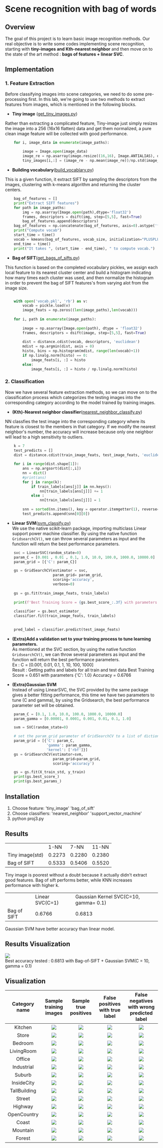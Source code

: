 # Scene recognition with bag of words

## Overview
The goal of this project is to learn basic image recognition methods. Our real objective is to write some codes implementing scene recognition, starting with **tiny-images and Kth-nearest neighbor** and then move on to the state of the art method : **bags of features + linear SVC**.


## Implementation
### 1. Feature Extraction<br/>
Before classifying images into scene categories, we need to do some pre-processing first. In this lab, we're going to use two methods to extract features from images, which is mentioned in the following blocks.<br/>

* **Tiny image** ([get_tiny_images.py](https://github.com/gary1346aa/homework3/blob/master/code/get_tiny_images.py))<br/>

Rather than extracting a complicated feature, Tiny-image just simply resizes the image into a 256 (16x16 flatten) data and get them normalized, a pure clean image feature will be collected with good performance.
<br/>
```python
    for i, image_data in enumerate(image_paths):
        
        image = Image.open(image_data)
        image_re = np.asarray(image.resize((16,16), Image.ANTIALIAS), dtype = 'float32').flatten()
        tiny_images[i,:] = (image_re - np.mean(image_re))/np.std(image_re)
```


* **Building vocabulary**([build_vocablary.py](https://github.com/gary1346aa/homework3/blob/master/code/build_vocabulary.py))<br/>

This is a given function, it extract SIFT by sampling the descriptors from the images, clustering with 
k-means algorithm and returning the cluster centers.<br/>  

```python
    bag_of_features = []
    print("Extract SIFT features")
    for path in image_paths:
        img = np.asarray(Image.open(path),dtype='float32')
        frames, descriptors = dsift(img, step=[5,5], fast=True)
        bag_of_features.append(descriptors)
    bag_of_features = np.concatenate(bag_of_features, axis=0).astype('float32')
    print("Compute vocab")
    start_time = time()
    vocab = kmeans(bag_of_features, vocab_size, initialization="PLUSPLUS")        
    end_time = time()
    print("It takes ", (start_time - end_time), " to compute vocab.")
```



* **Bag of SIFT**([get_bags_of_sifts.py](https://github.com/gary1346aa/homework3/blob/master/code/get_bags_of_sifts.py))<br/>

This function is based on the completed vocabulary pickles, we assign each local feature to its nearest cluster center and build a histogram indicating how many times each cluster was used, and then normalize the histogram in order to prevent the bag of SIFT features's from varying alot from the image size.<br/>

```python

    with open('vocab.pkl', 'rb') as v:
        vocab = pickle.load(v)
        image_feats = np.zeros((len(image_paths),len(vocab)))
        
    for i, path in enumerate(image_paths):
        
        image = np.asarray(Image.open(path), dtype = 'float32')
        frames, descriptors = dsift(image, step=[5,5], fast=True)
        
        dist = distance.cdist(vocab, descriptors, 'euclidean')
        mdist = np.argmin(dist, axis = 0)
        histo, bins = np.histogram(mdist, range(len(vocab)+1))
        if np.linalg.norm(histo) == 0:
            image_feats[i, :] = histo
        else:
            image_feats[i, :] = histo / np.linalg.norm(histo)
```

### 2. Classification<br/>
Now we have several feature extraction methods, so we can move on to the classification process which categorizes the testing images into the corresponding category according to the model trained by training images.

* **(Kth)-Nearest neighbor classifier**([nearest_neighbor_classify.py](https://github.com/gary1346aa/homework3/blob/master/code/nearest_neighbor_classify.py))<br/>

NN classfies the test image into the corresponding category where its feature is closest to the members in that category. If we modify the nearest neighbor's number, the accuracy will increase because only one neighbor will lead to a high sensitivity to outliers.<br/>

```python
    k = 7
    test_predicts = []
    dist = distance.cdist(train_image_feats, test_image_feats, 'euclidean')
    
    for i in range(dist.shape[1]):
        ans = np.argsort(dist[:,i])
        nn = dict()
        #print(ans)
        for j in range(k):
            if train_labels[ans[j]] in nn.keys():
                nn[train_labels[ans[j]]] += 1
            else :
                nn[train_labels[ans[j]]] = 1
 
        snn = sorted(nn.items(), key = operator.itemgetter(1), reverse=True)
        test_predicts.append(snn[0][0])
```



* **Linear SVM**([svm_classify.py](https://github.com/gary1346aa/homework3/blob/master/code/svm_classify.py))<br/>
We use the native scikit-learn package, importing multiclass Linear support power machine classifier. By using the native function `GridsearchCV()`, we can throw several parameters as input and the function will return the best performance parameters.<br/>

```python
    svc = LinearSVC(random_state=0)
    param_C = [0.001 , 0.01 , 0.1, 1.0, 10.0, 100.0, 1000.0, 10000.0]
    param_grid = [{'C': param_C}]

    gs = GridSearchCV(estimator = svc,
                      param_grid= param_grid,
                      scoring='accuracy',
                      verbose=0)
    
    gs = gs.fit(train_image_feats, train_labels)
    
    print(f'Best Training Score = {gs.best_score_:.3f} with parameters {gs.best_params_}')
    
    classifier = gs.best_estimator_
    classifier.fit(train_image_feats, train_labels)
    
    
    pred_label = classifier.predict(test_image_feats)

```

* **(Extra)Add a validation set to your training process to tune learning parameters.**<br/>
As mentioned at the SVC section, by using the native function `GridsearchCV()`, we can throw several parameters as input and the function will return the best performance parameters. <br/>
Ex : C = [0.001, 0.01, 0.1, 1, 10, 100, 1000]<br/>
Result : 
Getting paths and labels for all train and test data
Best Training Score = 0.651 with parameters {'C': 1.0}
Accuracy =  0.6766<br/>


* **(Extra)Gaussian SVM**<br/>
Instead of using LinearSVC, the SVC provided by the same package gives a better fitting performance, this time we have two parameters to tune (C and gamma), by using the Gridsearch, the best performance parameter set will be obtained.<br/>

```python
    param_C = [0.1, 1.0, 10.0, 100.0, 1000.0, 10000.0]
    param_gamma = [0.00001, 0.0001, 0.001, 0.01, 0.1, 1.0]

    svm = SVC(random_state=0)

    # set the param_grid parameter of GridSearchCV to a list of dictionaries
    param_grid = [{'C': param_C, 
                   'gamma': param_gamma, 
                   'kernel': ['rbf']}]
    gs = GridSearchCV(estimator=svm, 
                      param_grid=param_grid, 
                      scoring='accuracy')

    gs = gs.fit(X_train_std, y_train)
    print(gs.best_score_)
    print(gs.best_params_)
```



## Installation

1. Choose feature:
    'tiny_image'
    'bag_of_sift'
2. Choose classifiers:
    'nearest_neighbor'
    'support_vector_machine'
3. python proj3.py


## Results
<table>
<tr>
<td></td>
<td> 1-NN</td>
<td> 7-NN</td>
<td> 11-NN</td>
</tr>
<tr>
<td> Tiny image(std)</td>
<td> 0.2273</td>
<td> 0.2280</td>
<td> 0.2380</td>
</tr>
<tr>
<td> Bag of SIFT</td>
<td> 0.5333</td>
<td> 0.5406</td>
<td> 0.5520</td>
</tr>
</table>
Tiny image is poorest without a doubt because it actually didn't extract good features. Bag of sift performs better, while KNN increases performance with higher k.

<table>
<tr>
<td></td>
<td> Linear SVC(C=1)</td>
<td> Gaussian Kernel SVC(C=10, gamma= 0.1)</td>
</tr>
<tr>
<td> Bag of SIFT</td>
<td> 0.6766</td>
<td> 0.6813</td>
</tr>
</table>

Gaussian SVM have better accuracy than linear model.<br/>


## Results Visualization
<img src="thumbnails/confusion_matrix.png">

<br>
Best accuracy tested : 0.6813 with Bag-of-SIFT + Gaussian SVM(C = 10, gamma = 0.1)
<p>

## Visualization
| Category name | Sample training images | Sample true positives | False positives with true label | False negatives with wrong predicted label |
| :-----------: | :--------------------: | :-------------------: | :-----------------------------: | :----------------------------------------: |
| Kitchen | ![](thumbnails/Kitchen_train_image_0146.jpg) | ![](thumbnails/Kitchen_TP_image_0203.jpg) | ![](thumbnails/Kitchen_FP_image_0168.jpg) | ![](thumbnails/Kitchen_FN_image_0175.jpg) |
| Store | ![](thumbnails/Store_train_image_0191.jpg) | ![](thumbnails/Store_TP_image_0297.jpg) | ![](thumbnails/Store_FP_image_0356.jpg) | ![](thumbnails/Store_FN_image_0254.jpg) |
| Bedroom | ![](thumbnails/Bedroom_train_image_0146.jpg) | ![](thumbnails/Bedroom_TP_image_0175.jpg) | ![](thumbnails/Bedroom_FP_image_0197.jpg) | ![](thumbnails/Bedroom_FN_image_0039.jpg) |
| LivingRoom | ![](thumbnails/LivingRoom_train_image_0185.jpg) | ![](thumbnails/LivingRoom_TP_image_0134.jpg) | ![](thumbnails/LivingRoom_FP_image_0147.jpg) | ![](thumbnails/LivingRoom_FN_image_0096.jpg) |
| Office | ![](thumbnails/Office_train_image_0152.jpg) | ![](thumbnails/Office_TP_image_0011.jpg) | ![](thumbnails/Office_FP_image_0040.jpg) | ![](thumbnails/Office_FN_image_0007.jpg) |
| Industrial | ![](thumbnails/Industrial_train_image_0191.jpg) | ![](thumbnails/Industrial_TP_image_0108.jpg) | ![](thumbnails/Industrial_FP_image_0169.jpg) | ![](thumbnails/Industrial_FN_image_0256.jpg) |
| Suburb | ![](thumbnails/Suburb_train_image_0191.jpg) | ![](thumbnails/Suburb_TP_image_0128.jpg) | ![](thumbnails/Suburb_FP_image_0194.jpg) | ![](thumbnails/Suburb_FN_image_0061.jpg) |
| InsideCity | ![](thumbnails/InsideCity_train_image_0152.jpg) | ![](thumbnails/InsideCity_TP_image_0054.jpg) | ![](thumbnails/InsideCity_FP_image_0068.jpg) | ![](thumbnails/InsideCity_FN_image_0040.jpg) |
| TallBuilding | ![](thumbnails/TallBuilding_train_image_0152.jpg) | ![](thumbnails/TallBuilding_TP_image_0292.jpg) | ![](thumbnails/TallBuilding_FP_image_0327.jpg) | ![](thumbnails/TallBuilding_FN_image_0084.jpg) |
| Street | ![](thumbnails/Street_train_image_0152.jpg) | ![](thumbnails/Street_TP_image_0080.jpg) | ![](thumbnails/Street_FP_image_0045.jpg) | ![](thumbnails/Street_FN_image_0269.jpg) |
| Highway | ![](thumbnails/Highway_train_image_0152.jpg) | ![](thumbnails/Highway_TP_image_0104.jpg) | ![](thumbnails/Highway_FP_image_0126.jpg) | ![](thumbnails/Highway_FN_image_0096.jpg) |
| OpenCountry | ![](thumbnails/OpenCountry_train_image_0146.jpg) | ![](thumbnails/OpenCountry_TP_image_0044.jpg) | ![](thumbnails/OpenCountry_FP_image_0133.jpg) | ![](thumbnails/OpenCountry_FN_image_0093.jpg) |
| Coast | ![](thumbnails/Coast_train_image_0146.jpg) | ![](thumbnails/Coast_TP_image_0047.jpg) | ![](thumbnails/Coast_FP_image_0296.jpg) | ![](thumbnails/Coast_FN_image_0084.jpg) |
| Mountain | ![](thumbnails/Mountain_train_image_0185.jpg) | ![](thumbnails/Mountain_TP_image_0245.jpg) | ![](thumbnails/Mountain_FP_image_0325.jpg) | ![](thumbnails/Mountain_FN_image_0279.jpg) |
| Forest | ![](thumbnails/Forest_train_image_0152.jpg) | ![](thumbnails/Forest_TP_image_0081.jpg) | ![](thumbnails/Forest_FP_image_0046.jpg) | ![](thumbnails/Forest_FN_image_0296.jpg) |

